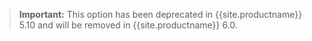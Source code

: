 > **Important:** This option has been deprecated in {{site.productname}} 5.10 and will be removed in {{site.productname}} 6.0.